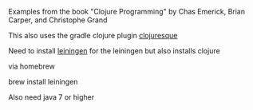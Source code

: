 Examples from the book "Clojure Programming" by Chas Emerick, Brian Carper, and Christophe Grand

This also uses the gradle clojure plugin [clojuresque](https://github.com/clojuresque/clojuresque)

Need to install [leiningen](http://leiningen.org/) for the leiningen but also installs clojure

via homebrew

brew install leiningen

Also need java 7 or higher